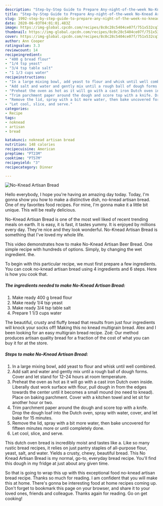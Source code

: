 ```yaml
---
description: "Step-by-Step Guide to Prepare Any-night-of-the-week No-Knead Artisan Bread"
title: "Step-by-Step Guide to Prepare Any-night-of-the-week No-Knead Artisan Bread"
slug: 1992-step-by-step-guide-to-prepare-any-night-of-the-week-no-knead-artisan-bread
date: 2020-06-03T04:01:01.483Z
image: https://img-global.cpcdn.com/recipes/8c0c28c5404ce07f/751x532cq70/no-knead-artisan-bread-recipe-main-photo.jpg
thumbnail: https://img-global.cpcdn.com/recipes/8c0c28c5404ce07f/751x532cq70/no-knead-artisan-bread-recipe-main-photo.jpg
cover: https://img-global.cpcdn.com/recipes/8c0c28c5404ce07f/751x532cq70/no-knead-artisan-bread-recipe-main-photo.jpg
author: Ann Cooper
ratingvalue: 3.3
reviewcount: 14
recipeingredient:
- "400 g bread flour"
- "1/4 tsp yeast"
- "3/4 tsp table salt"
- "1 1/3 cups water"
recipeinstructions:
- "In a large mixing bowl, add yeast to flour and whisk until well combined."
- "Add salt and water and gently mix until a rough ball of dough forms. Cover and let stand for 12–24 hours at room temperature."
- "Preheat the oven as hot as it will go with a cast iron Dutch oven inside. Liberally dust work surface with flour, pull dough in from the edges towards the center until it becomes a small mound (no need to knead). Place on baking parchment. Cover with a kitchen towel and let sit for another hour or two."
- "Trim parchment paper around the dough and score top with a knife. Drop the dough loaf into the Dutch oven, spray with water, cover, and let bake for 15 minutes."
- "Remove the lid, spray with a bit more water, then bake uncovered for fifteen minutes more or until completely done."
- "Let cool, slice, and serve."
categories:
- Recipe
tags:
- noknead
- artisan
- bread

katakunci: noknead artisan bread 
nutrition: 148 calories
recipecuisine: American
preptime: "PT23M"
cooktime: "PT57M"
recipeyield: "3"
recipecategory: Dinner

---
```



![No-Knead Artisan Bread](https://img-global.cpcdn.com/recipes/8c0c28c5404ce07f/751x532cq70/no-knead-artisan-bread-recipe-main-photo.jpg)

Hello everybody, I hope you're having an amazing day today. Today, I'm gonna show you how to make a distinctive dish, no-knead artisan bread. One of my favorites food recipes. For mine, I'm gonna make it a little bit unique. This will be really delicious.

No-Knead Artisan Bread is one of the most well liked of recent trending meals on earth. It is easy, it is fast, it tastes yummy. It is enjoyed by millions every day. They're nice and they look wonderful. No-Knead Artisan Bread is something that I've loved my whole life.

This video demonstrates how to make No-Knead Artisan Beer Bread. One simple recipe with hundreds of options. Simply, by changing the wet ingredient. the.


To begin with this particular recipe, we must first prepare a few ingredients. You can cook no-knead artisan bread using 4 ingredients and 6 steps. Here is how you cook that.

<!--inarticleads1-->

##### The ingredients needed to make No-Knead Artisan Bread:

1. Make ready 400 g bread flour
1. Make ready 1/4 tsp yeast
1. Make ready 3/4 tsp table salt
1. Prepare 1 1/3 cups water


The beautiful, crusty and fluffy bread that results from just four ingredients will knock your socks off! Making this no knead multigrain bread. Alex and I been looking for an easy multigrain bread recipe. Zoë: Our method produces artisan quality bread for a fraction of the cost of what you can buy it for at the store. 

<!--inarticleads2-->

##### Steps to make No-Knead Artisan Bread:

1. In a large mixing bowl, add yeast to flour and whisk until well combined.
1. Add salt and water and gently mix until a rough ball of dough forms. Cover and let stand for 12–24 hours at room temperature.
1. Preheat the oven as hot as it will go with a cast iron Dutch oven inside. Liberally dust work surface with flour, pull dough in from the edges towards the center until it becomes a small mound (no need to knead). Place on baking parchment. Cover with a kitchen towel and let sit for another hour or two.
1. Trim parchment paper around the dough and score top with a knife. Drop the dough loaf into the Dutch oven, spray with water, cover, and let bake for 15 minutes.
1. Remove the lid, spray with a bit more water, then bake uncovered for fifteen minutes more or until completely done.
1. Let cool, slice, and serve.


This dutch oven bread is incredibly moist and tastes like a. Like so many rustic bread recipes, it relies on just pantry staples of all-purpose flour, yeast, salt, and water. Yields a crusty, chewy, beautiful bread. This No Knead Artisan Bread is my normal, go-to, everyday bread recipe. You&#39;ll find this dough in my fridge at just about any given time. 

So that is going to wrap this up with this exceptional food no-knead artisan bread recipe. Thanks so much for reading. I am confident that you will make this at home. There's gonna be interesting food at home recipes coming up. Don't forget to bookmark this page on your browser, and share it to your loved ones, friends and colleague. Thanks again for reading. Go on get cooking!

